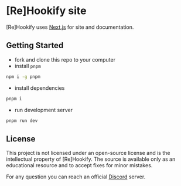 # [Re]Hookify site

[Re]Hookify uses [Next.js](https://nextjs.org/) for site and documentation.

## Getting Started

- fork and clone this repo to your computer
- install `pnpm`

```bash
npm i -g pnpm
```

- install dependencies

```bash
pnpm i
```

- run development server

```bash
pnpm run dev
```

## License

This project is not licensed under an open-source license and is the intellectual property of [Re]Hookify. The source is available only as an educational resource and to accept fixes for minor mistakes.

For any question you can reach an official [Discord](https://discord.gg/EsjhwxH79d) server.
